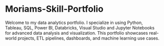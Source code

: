 # Moriams-Skill-Portfolio
Welcome to my data analytics portfolio. I specialize in using Python, Tableau, SQL, Power BI, Databricks, Visual Studio  and Jupyter Notebooks for advanced data analysis and visualization. This portfolio showcases real-world projects, ETL pipelines, dashboards, and machine learning use cases.
